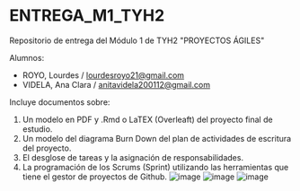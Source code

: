 # ENTREGA_M1_TYH2
Repositorio de entrega del Módulo 1 de TYH2 "PROYECTOS ÁGILES"

Alumnos: 
* ROYO, Lourdes  / lourdesroyo21@gmail.com
* VIDELA, Ana Clara / anitavidela200112@gmail.com

Incluye documentos sobre:
1. Un modelo en PDF y .Rmd o LaTEX (Overleaft) del proyecto final de estudio.
2. Un modelo del diagrama Burn Down del plan de actividades de escritura del proyecto.
3. El desglose de tareas y la asignación de responsabilidades.
4. La programación de los Scrums (Sprint) utilizando las herramientas que tiene el gestor de proyectos de Github.
![image](https://github.com/anita1201/ENTREGA_M1_TYH2/assets/103151225/53256436-da29-4572-a652-3850203b89a3)
![image](https://github.com/anita1201/ENTREGA_M1_TYH2/assets/103151225/aeeeecec-68bc-423d-918e-9995010103c9)
![image](https://github.com/anita1201/ENTREGA_M1_TYH2/assets/103151225/beb90db6-1646-4183-b60e-3e66e1b3bd65)




